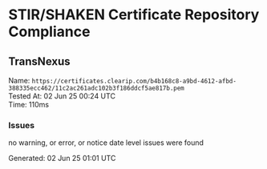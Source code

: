 # STIR/SHAKEN Certificate Repository Compliance

## TransNexus

Name: `https://certificates.clearip.com/b4b168c8-a9bd-4612-afbd-388335ecc462/11c2ac261adc102b3f186ddcf5ae817b.pem`\
Tested At: 02 Jun 25 00:24 UTC\
Time: 110ms

### Issues

no warning, or error, or notice date level issues were found

Generated: 02 Jun 25 01:01 UTC